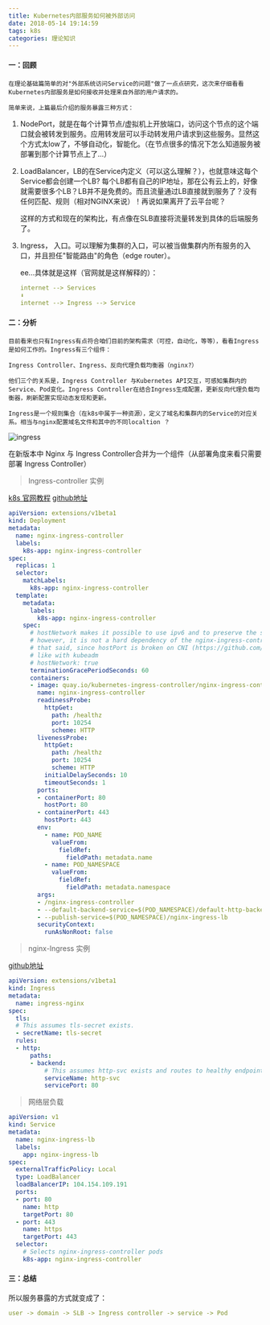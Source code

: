 ```yaml
---
title: Kubernetes内部服务如何被外部访问
date: 2018-05-14 19:14:59
tags: k8s
categories: 理论知识
---
```

#### 一：回顾

	在理论基础篇简单的对"外部系统访问Service的问题"做了一点点研究，这次来仔细看看Kubernetes内部服务是如何接收并处理来自外部的用户请求的。

	简单来说，上篇最后介绍的服务暴露三种方式：

 1. NodePort，就是在每个计算节点/虚拟机上开放端口，访问这个节点的这个端口就会被转发到服务。应用转发层可以手动转发用户请求到这些服务。显然这个方式太low了，不够自动化，智能化。（在节点很多的情况下怎么知道服务被部署到那个计算节点上了...）

 2. LoadBalancer，LB的在Service内定义（可以这么理解？），也就意味这每个Service都会创建一个LB? 每个LB都有自己的IP地址，那在公有云上的，好像就需要很多个LB？LB并不是免费的。而且流量通过LB直接就到服务了？没有任何匹配、规则（相对NGINX来说）！再说如果离开了云平台呢？

    这样的方式和现在的架构比，有点像在SLB直接将流量转发到具体的后端服务了。

 3. Ingress，  入口。可以理解为集群的入口，可以被当做集群内所有服务的入口，并且担任"智能路由"的角色（edge router）。

    ee...具体就是这样（官网就是这样解释的）：

    ```yaml
    internet --> Services    
    ⬇️
    internet --> Ingress --> Service
    ```

#### 二：分析

	目前看来也只有Ingress有点符合咱们目前的架构需求（可控，自动化，等等），看看Ingress是如何工作的。Ingress有三个组件：

	Ingress Controller、Ingress、反向代理负载均衡器（nginx?）

	他们三个的关系是，Ingress Controller 与Kubernetes API交互，可感知集群内的Service、Pod变化。Ingress Controller在结合Ingress生成配置，更新反向代理负载均衡器，刷新配置实现动态发现和更新。

	Ingress是一个规则集合（在k8s中属于一种资源），定义了域名和集群内的Service的对应关系。相当与nginx配置域名文件和其中的不同localtion ？

![ingress](http://github-images.test.upcdn.net/github.io/Ingress.png)

在新版本中 Nginx 与 Ingress Controller合并为一个组件（从部署角度来看只需要部署 Ingress Controller）

> Ingress-controller 实例

[k8s 官网教程](https://kubernetes.github.io/ingress-nginx/deploy/) [github地址](https://github.com/kubernetes/ingress-nginx/blob/master/docs/examples/static-ip/nginx-ingress-controller.yaml)

```yaml
apiVersion: extensions/v1beta1
kind: Deployment
metadata:
  name: nginx-ingress-controller
  labels:
    k8s-app: nginx-ingress-controller
spec:
  replicas: 1
  selector:
    matchLabels:
      k8s-app: nginx-ingress-controller
  template:
    metadata:
      labels:
        k8s-app: nginx-ingress-controller
    spec:
      # hostNetwork makes it possible to use ipv6 and to preserve the source IP correctly regardless of docker configuration
      # however, it is not a hard dependency of the nginx-ingress-controller itself and it may cause issues if port 10254 already is taken on the host
      # that said, since hostPort is broken on CNI (https://github.com/kubernetes/kubernetes/issues/31307) we have to use hostNetwork where CNI is used
      # like with kubeadm
      # hostNetwork: true
      terminationGracePeriodSeconds: 60
      containers:
      - image: quay.io/kubernetes-ingress-controller/nginx-ingress-controller:0.14.0
        name: nginx-ingress-controller
        readinessProbe:
          httpGet:
            path: /healthz
            port: 10254
            scheme: HTTP
        livenessProbe:
          httpGet:
            path: /healthz
            port: 10254
            scheme: HTTP
          initialDelaySeconds: 10
          timeoutSeconds: 1
        ports:
        - containerPort: 80
          hostPort: 80
        - containerPort: 443
          hostPort: 443
        env:
          - name: POD_NAME
            valueFrom:
              fieldRef:
                fieldPath: metadata.name
          - name: POD_NAMESPACE
            valueFrom:
              fieldRef:
                fieldPath: metadata.namespace
        args:
        - /nginx-ingress-controller
        - --default-backend-service=$(POD_NAMESPACE)/default-http-backend
        - --publish-service=$(POD_NAMESPACE)/nginx-ingress-lb
        securityContext:
          runAsNonRoot: false
```



> nginx-Ingress 实例

[github地址](https://github.com/kubernetes/ingress-nginx/blob/master/docs/examples/static-ip/nginx-ingress.yaml)

```yaml
apiVersion: extensions/v1beta1
kind: Ingress
metadata:
  name: ingress-nginx
spec:
  tls:
  # This assumes tls-secret exists.
  - secretName: tls-secret
  rules:
  - http:
      paths:
      - backend:
          # This assumes http-svc exists and routes to healthy endpoints.
          serviceName: http-svc
          servicePort: 80
```



> 网络层负载

```yaml
apiVersion: v1
kind: Service
metadata:
  name: nginx-ingress-lb
  labels:
    app: nginx-ingress-lb
spec:
  externalTrafficPolicy: Local
  type: LoadBalancer
  loadBalancerIP: 104.154.109.191
  ports:
  - port: 80
    name: http
    targetPort: 80
  - port: 443
    name: https
    targetPort: 443
  selector:
    # Selects nginx-ingress-controller pods
    k8s-app: nginx-ingress-controller
```

#### 三：总结

 所以服务暴露的方式就变成了：

```yaml
user -> domain -> SLB -> Ingress controller -> service -> Pod
```
